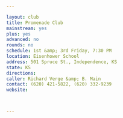 ```yaml
---

layout: club
title: Promenade Club
mainstream: yes
plus: yes
advanced: no
rounds: no
schedule: 1st &amp; 3rd Friday, 7:30 PM
location: Eisenhower School
address: 501 Spruce St., Independence, KS
state: KS
directions: 
caller: Richard Verge &amp; B. Main
contact: (620) 421-5822, (620) 332-9239
website: 



---
```


